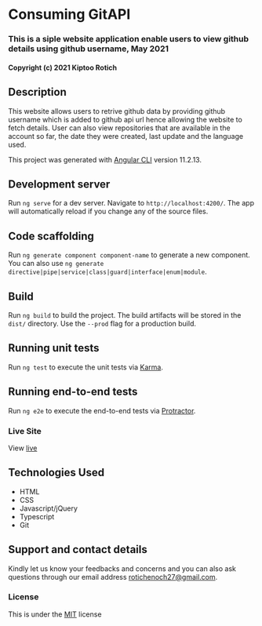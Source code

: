 # Consuming GitAPI

### This is a siple website application enable users to view github details using github username, May 2021

#### Copyright (c) 2021 Kiptoo Rotich

## Description

This website allows users to retrive github data by providing github username which is added to github api url hence allowing the website to fetch details. User can also view repositories that are available in the account so far, the date they were created, last update and the language used.

This project was generated with [Angular CLI](https://github.com/angular/angular-cli) version 11.2.13.

## Development server

Run `ng serve` for a dev server. Navigate to `http://localhost:4200/`. The app will automatically reload if you change any of the source files.

## Code scaffolding

Run `ng generate component component-name` to generate a new component. You can also use `ng generate directive|pipe|service|class|guard|interface|enum|module`.

## Build

Run `ng build` to build the project. The build artifacts will be stored in the `dist/` directory. Use the `--prod` flag for a production build.

## Running unit tests

Run `ng test` to execute the unit tests via [Karma](https://karma-runner.github.io).

## Running end-to-end tests

Run `ng e2e` to execute the end-to-end tests via [Protractor](http://www.protractortest.org/).


### Live Site
View [live](rotich1.github.io/)

## Technologies Used
* HTML
* CSS
* Javascript/jQuery
* Typescript
* Git
  
## Support and contact details
Kindly let us know your feedbacks and concerns and you can also ask questions through our email address rotichenoch27@gmail.com.

### License
This is under the [MIT](LICENSE) license
